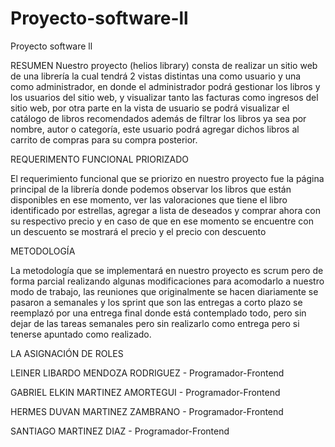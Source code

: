 # Proyecto-software-ll
Proyecto software ll


RESUMEN
Nuestro proyecto (helios library) consta de realizar un sitio web de una librería la cual tendrá 2 vistas distintas una como usuario y una como administrador, en donde el administrador podrá gestionar los libros y los usuarios del sitio web, y visualizar tanto las facturas como ingresos del sitio web, por otra parte en la vista de usuario se podrá visualizar el catálogo de libros recomendados además de filtrar los libros ya sea por nombre, autor o categoría, este usuario podrá agregar dichos libros al carrito de compras para su compra posterior.

REQUERIMENTO FUNCIONAL PRIORIZADO

El requerimiento funcional que se priorizo en nuestro proyecto fue la página principal de la librería donde podemos observar los libros que están disponibles en ese momento, ver las valoraciones que tiene el libro identificado por estrellas, agregar a lista de deseados y comprar ahora con su respectivo precio y en caso de que en ese momento se encuentre con un descuento se mostrará el precio y el precio con descuento

METODOLOGÍA


La metodología que se implementará en nuestro proyecto es scrum pero de forma parcial realizando algunas modificaciones para acomodarlo a nuestro modo de trabajo, las reuniones que originalmente se hacen diariamente se pasaron a semanales y los sprint que son las entregas a corto plazo se reemplazó por una entrega final donde está contemplado todo, pero sin dejar de las tareas semanales pero sin realizarlo como entrega pero si tenerse apuntado como realizado.

LA ASIGNACIÓN DE ROLES


LEINER LIBARDO MENDOZA RODRIGUEZ - Programador-Frontend

GABRIEL ELKIN MARTINEZ AMORTEGUI - Programador-Frontend

HERMES DUVAN MARTINEZ ZAMBRANO - Programador-Frontend

SANTIAGO MARTINEZ DIAZ - Programador-Frontend
